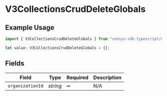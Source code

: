 # V3CollectionsCrudDeleteGlobals

## Example Usage

```typescript
import { V3CollectionsCrudDeleteGlobals } from "censys-sdk-typescript/models/operations";

let value: V3CollectionsCrudDeleteGlobals = {};
```

## Fields

| Field              | Type               | Required           | Description        |
| ------------------ | ------------------ | ------------------ | ------------------ |
| `organizationId`   | *string*           | :heavy_minus_sign: | N/A                |